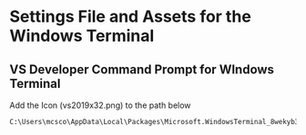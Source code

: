 # Settings File and Assets for the Windows Terminal

## VS Developer Command Prompt for WIndows Terminal
Add the Icon (vs2019x32.png) to the path below
```
C:\Users\mcsco\AppData\Local\Packages\Microsoft.WindowsTerminal_8wekyb3d8bbwe\RoamingState
```